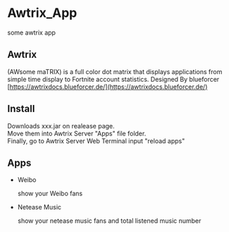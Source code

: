 # Awtrix_App

some awtrix app

## Awtrix

(AWsome maTRIX) is a full color dot matrix that displays applications from simple time display to Fortnite account statistics.
Designed By blueforcer  
[https://awtrixdocs.blueforcer.de/](https://awtrixdocs.blueforcer.de/)  

## Install

Downloads xxx.jar on realease page.  
Move them into Awtrix Server "Apps" file folder.  
Finally, go to Awtrix Server Web Terminal input "reload apps" 

## Apps

* Weibo

    show your Weibo fans

* Netease Music

    show your netease music fans and total listened music number
